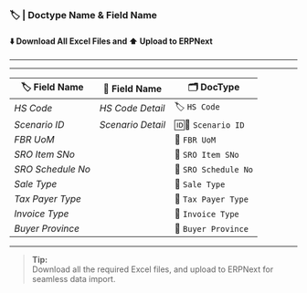 ### 🏷️ | Doctype Name & Field Name

#### ⬇️ Download All Excel Files and ⬆️ Upload to ERPNext
---
---


| 🏷️ **Field Name**     | 📝 **Field Name**      |  🗂️ **DocType**            |
|-----------------------|-------------------------|--------------------------- |
| *HS Code*             |  *HS Code Detail*       | 🏷️ `HS Code`               |
| *Scenario ID*         |  *Scenario Detail*      | 🆔📄 `Scenario ID`         |
| *FBR UoM*             |                         | 📏 `FBR UoM`               |
| *SRO Item SNo*        |                         | 🔢 `SRO Item SNo`          |
| *SRO Schedule No*     |                         | 📅 `SRO Schedule No`       |
| *Sale Type*           |                         | 🛒 `Sale Type`             |
| *Tax Payer Type*      |                         | 👤 `Tax Payer Type`        |
| *Invoice Type*        |                         | 🧾 `Invoice Type`          |
| *Buyer Province*      |                         | 🏢 `Buyer Province`        |

---




> **Tip:**  
> Download all the required Excel files, and upload to ERPNext for seamless data import.
